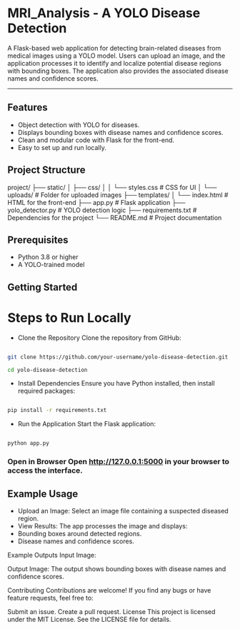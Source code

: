 # MRI_Analysis - A YOLO Disease Detection

A Flask-based web application for detecting brain-related diseases from medical images using a YOLO model. Users can upload an image, and the application processes it to identify and localize potential disease regions with bounding boxes. The application also provides the associated disease names and confidence scores.

---

## Features

- Object detection with YOLO for diseases.
- Displays bounding boxes with disease names and confidence scores.
- Clean and modular code with Flask for the front-end.
- Easy to set up and run locally.

## Project Structure

project/
├── static/
│   ├── css/
│   │   └── styles.css       # CSS for UI
│   └── uploads/             # Folder for uploaded images
├── templates/
│   └── index.html           # HTML for the front-end
├── app.py                   # Flask application
├── yolo_detector.py         # YOLO detection logic
├── requirements.txt         # Dependencies for the project
└── README.md                # Project documentation

## Prerequisites

- Python 3.8 or higher
- A YOLO-trained model

## Getting Started

# Steps to Run Locally

- Clone the Repository Clone the repository from GitHub:

```bash

git clone https://github.com/your-username/yolo-disease-detection.git

cd yolo-disease-detection

```

 - Install Dependencies Ensure you have Python installed, then install required packages:

```bash

pip install -r requirements.txt

```

 - Run the Application Start the Flask application:

```bash

python app.py

```

### Open in Browser Open http://127.0.0.1:5000 in your browser to access the interface.

## Example Usage
- Upload an Image: Select an image file containing a suspected diseased region.
- View Results: The app processes the image and displays:
- Bounding boxes around detected regions.
- Disease names and confidence scores.

Example Outputs
Input Image:

Output Image:
The output shows bounding boxes with disease names and confidence scores.

Contributing
Contributions are welcome! If you find any bugs or have feature requests, feel free to:

Submit an issue.
Create a pull request.
License
This project is licensed under the MIT License. See the LICENSE file for details.